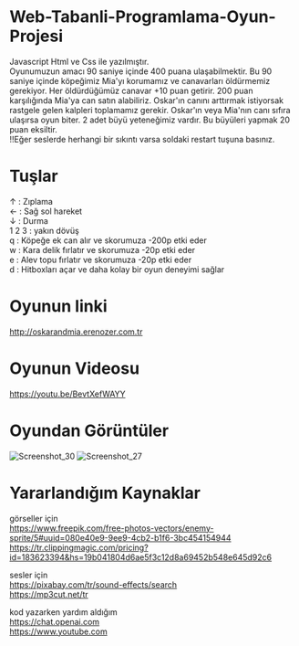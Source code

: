 # Web-Tabanli-Programlama-Oyun-Projesi <br>
 Javascript Html ve Css ile yazılmıştır. <br>
 Oyunumuzun amacı 90 saniye içinde 400 puana ulaşabilmektir. Bu 90 saniye içinde köpeğimiz Mia'yı korumamız ve canavarları öldürmemiz gerekiyor. Her öldürdüğümüz canavar +10 puan getirir. 200 puan karşılığında Mia'ya can satın alabiliriz. Oskar'ın canını arttırmak istiyorsak rastgele gelen kalpleri toplamamız gerekir. Oskar'ın veya Mia'nın canı sıfıra ulaşırsa oyun biter. 2 adet büyü yeteneğimiz vardır. Bu büyüleri yapmak 20 puan eksiltir.  <br>
 !!Eğer seslerde herhangi bir sıkıntı varsa soldaki restart tuşuna basınız.
 
# Tuşlar  <br>
↑ : Zıplama  <br>
← : Sağ sol hareket <br>
↓ : Durma <br>
1 2 3 : yakın dövüş  <br>
q : Köpeğe ek can alır ve skorumuza -200p etki eder <br>
w : Kara delik fırlatır ve skorumuza -20p etki eder <br>
e : Alev topu fırlatır ve skorumuza -20p etki eder <br>
d : Hitboxları açar ve daha kolay bir oyun deneyimi sağlar  <br> 

# Oyunun linki 
http://oskarandmia.erenozer.com.tr
<br> 
# Oyunun Videosu
https://youtu.be/BevtXefWAYY <br>

# Oyundan Görüntüler
![Screenshot_30](https://github.com/Eren0zer/Web-Tabanli-Programlama-Oyun-Projesi/assets/146471616/8bcd4bd4-5006-4e74-9668-13acdd3e2b0f)
![Screenshot_27](https://github.com/Eren0zer/Web-Tabanli-Programlama-Oyun-Projesi/assets/146471616/eb1e643c-89cb-4a08-b904-94f4e23dd61c)

# Yararlandığım Kaynaklar 
görseller için <br>
https://www.freepik.com/free-photos-vectors/enemy-sprite/5#uuid=080e40e9-9ee9-4cb2-b1f6-3bc454154944 <br>
https://tr.clippingmagic.com/pricing?id=183623394&hs=19b041804d6ae5f3c12d8a69452b548e645d92c6

sesler için  <br>
https://pixabay.com/tr/sound-effects/search <br>
https://mp3cut.net/tr

kod yazarken yardım aldığım <br>
https://chat.openai.com <br>
https://www.youtube.com <br> 

